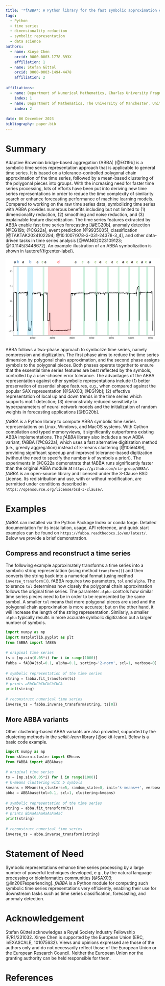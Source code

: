 ```yaml
---
title: '*fABBA*: A Python library for the fast symbolic approximation of time series'
tags:
  - Python
  - time series
  - dimensionality reduction
  - symbolic representation
  - data science
authors:
  - name: Xinye Chen
    orcid: 0000-0003-1778-393X
    affiliation: 1
  - name: Stefan Güttel
    orcid: 0000-0003-1494-4478
    affiliation: 2
    
affiliations:
  - name: Department of Numerical Mathematics, Charles University Prague, Czech Republic
    index: 1
  - name: Department of Mathematics, The University of Manchester, United Kingdom
    index: 2
    
date: 06 December 2023
bibliography: paper.bib
---
```




# Summary

Adaptive Brownian bridge-based aggregation (ABBA) [@EG19b] is a symbolic time series representation approach that is applicable to general time series. It is based on a tolerance-controlled polygonal chain approximation of the time series, followed by a mean-based clustering of the polygonal pieces into groups.  With the increasing need for faster time series processing, lots of efforts have been put into deriving new time series representations in order to reduce the time complexity of similarity search or enhance forecasting performance of machine learning models. Compared to working on the raw time series data, symbolizing time series with ABBA provides numerous benefits including but not limited to (1) dimensionality reduction, (2) smoothing and noise reduction, and (3) explainable feature discretization. The time series features extracted by ABBA enable fast time series forecasting [@EG20b], anomaly detection [@EG19b; @CG22a], event prediction [@9935005], classification [@TAKTAK2024102294; @10.1007/978-3-031-24378-3_4], and other data-driven tasks in time series analysis [@WANG2023109123; @10.1145/3448672]. An example illustration of an ABBA symbolization is shown in \autoref{fig:enter-label}.


![ABBA symbolization with 4 symbols.\label{fig:enter-label}](abba.png)

ABBA follows a two-phase approach to symbolize time series, namely compression and digitization. The first phase aims to reduce the time series dimension by polygonal chain approximation, and the second phase assigns symbols to the polygonal pieces. Both phases operate together to ensure that the essential time series features are best reflected by the symbols, controlled by a user-chosen error tolerance. The advantages of the ABBA representation against other symbolic representations include (1) better preservation of essential shape features, e.g., when compared against the popular SAX representation [@SAX03; @EG19b]; (2) effective representation of local up and down trends in the time series which supports motif detection; (3) demonstrably reduced sensitivity to hyperparameters of neural network models and the initialization of random weights in forecasting applications [@EG20b].  


*fABBA* is a Python library to compute ABBA symbolic time series representations on Linux, Windows, and MacOS systems. With Cython compilation and typed memoryviews, it significantly outperforms existing ABBA implementations. The *fABBA* library also includes a new ABBA variant, fABBA [@CG22a], which uses a fast alternative digitization method (i.e., greedy aggregation) instead of k-means clustering [@1056489], providing significant speedup and improved tolerance-based digitization (without the need to specify the number $k$ of symbols a priori). The experiments in @CG22a demonstrate that fABBA runs significantly faster than the original ABBA module at `https://github.com/nla-group/ABBA/`. *fABBA* is an open-source library and licensed under the 3-Clause BSD License. Its redistribution and use, with or without modification, are permitted under conditions described in `https://opensource.org/license/bsd-3-clause/`.


# Examples
*fABBA*  can installed via the Python Package Index or conda forge. Detailed documentation for its installation, usage, API reference, and quick start examples can be found on `https://fabba.readthedocs.io/en/latest/`. Below we provide a brief demonstration. 



## Compress and reconstruct a time series
The following example approximately transforms a time series into a symbolic string representation (using method ``transform()``) and then converts the string back into a numerical format (using method ``inverse_transform()``). fABBA requires two parameters, ``tol`` and ``alpha``. The tolerance ``tol`` determines how closely the polygonal chain approximation follows the original time series. The parameter ``alpha`` controls how similar time series pieces need to be in order to be represented by the same symbol. A smaller ``tol`` means that more polygonal pieces are used and the polygonal chain approximation is more accurate; but on the other hand, it will increase the length of the string representation. Similarly, a smaller ``alpha`` typically results in more accurate symbolic digitization but a larger number of symbols.

```python
import numpy as np
import matplotlib.pyplot as plt
from fABBA import fABBA

# original time series
ts = [np.sin(0.05*i) for i in range(1000)] 
fabba = fABBA(tol=0.1, alpha=0.1, sorting='2-norm', scl=1, verbose=0) 

# symbolic representation of the time series
string = fabba.fit_transform(ts)
# prints aBbCbCbCbCbCbCbCA            
print(string)                               

# reconstruct numerical time series
inverse_ts = fabba.inverse_transform(string, ts[0]) 
```


## More ABBA variants
Other clustering-based ABBA variants are also provided, supported by the clustering methods in the *scikit-learn* library [@scikit-learn]. Below is a basic code example.

```python
import numpy as np
from sklearn.cluster import KMeans
from fABBA import ABBAbase

# original time series
ts = [np.sin(0.05*i) for i in range(1000)]
# k-means clustering with 5 symbols         
kmeans = KMeans(n_clusters=5, random_state=0, init='k-means++', verbose=0) 
abba = ABBAbase(tol=0.1, scl=1, clustering=kmeans)

# symbolic representation of the time series
string = abba.fit_transform(ts)
# prints BbAaAaAaAaAaAaAaC                  
print(string)                                      

# reconstruct numerical time series
inverse_ts = abba.inverse_transform(string)        
```


# Statement of Need
Symbolic representations enhance time series processing by a large number of powerful techniques developed, e.g., by the natural language processing or bioinformatics communities [@SAX03; @lin2007experiencing]. *fABBA* is a Python module for computing such symbolic time series representations very efficiently, enabling their use for downstream tasks such as time series classification, forecasting, and anomaly detection. 

# Acknowledgement
Stefan Güttel acknowledges a Royal Society Industry Fellowship IF/R1/231032. Xinye Chen is supported by the European Union (ERC, inEXASCALE, 101075632). Views and opinions expressed are those of the authors only and do not necessarily reflect those of the European Union or the European Research Council. Neither the European Union nor the granting authority can be held responsible for them.

# References

